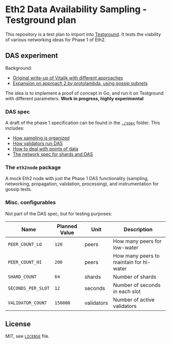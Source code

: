 # Eth2 Data Availability Sampling - Testground plan

This repository is a test plan to import into [Testground](https://github.com/testground/testground).
It tests the viability of various networking ideas for Phase 1 of Eth2.

## DAS experiment

Background:
- [Original write-up of Vitalik with different approaches](https://notes.ethereum.org/@vbuterin/r1v8VCULP)
- [Expansion on approach 2 by protolambda, using gossip subnets](https://notes.ethereum.org/McLGvrWgSX6Cpg60ewMYeQ)

The idea is to implement a proof of concept in Go, and run it on Testground with different parameters.
**Work in progress, highly experimental**

### DAS spec

A draft of the phase 1 specification can be found in the [`./spec`](./spec) folder.
This includes:
 - [How sampling is organized](./spec/das_sampling.md)
 - [How validators run DAS](./spec/das_validator.md)
 - [How to deal with points of data](./spec/data_as_points.md)
 - [The network spec for shards and DAS](./spec/shards_p2p.md)

### The `eth2node` package

A mock Eth2 node with just the Phase 1 DAS functionality (sampling, networking, propagation, validation, processing), and instrumentation for gossip tests.

### Misc. configurables

Not part of the DAS spec, but for testing purposes:

| Name | Planned Value | Unit | Description |
| - | - | - | - |
| `PEER_COUNT_LO` | `120` | peers | How many peers for low-water |
| `PEER_COUNT_HI` | `200` | peers | How many peers to maintain for hi-water |
| `SHARD_COUNT` | `64` | shards | Number of shards |
| `SECONDS_PER_SLOT` | `12` | seconds | Number of seconds in each slot |
| `VALIDATOR_COUNT` | `150000` | validators | Number of active validators |

## License

MIT, see [`LICENSE`](./LICENSE) file.
